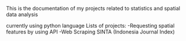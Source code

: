 This is the documentation of my projects related to statistics and spatial data analysis

currently using python language
Lists of projects:
-Requesting spatial features by using API
-Web Scraping SINTA (Indonesia Journal Index)
